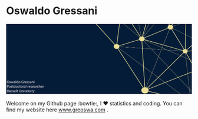 Oswaldo Gressani
================

<!-- Background image -->

![My background image](Github_background.jpg)

Welcome on my Github page :bowtie:, I :heart: statistics and coding. You
can find my website here
<a href="https://www.greoswa.com/index.html" target="_blank">
www.greoswa.com </a>.
